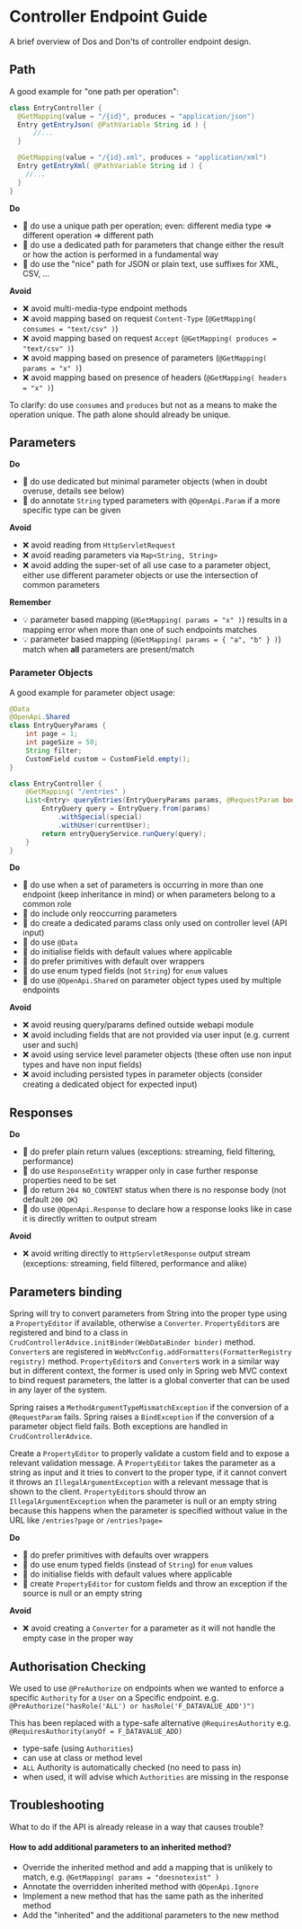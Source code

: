 # Controller Endpoint Guide
A brief overview of Dos and Don'ts of controller endpoint design.


## Path
A good example for "one path per operation":

```java
class EntryController {
  @GetMapping(value = "/{id}", produces = "application/json")
  Entry getEntryJson( @PathVariable String id ) {
      //...
  }

  @GetMapping(value = "/{id}.xml", produces = "application/xml")
  Entry getEntryXml( @PathVariable String id ) {
    //...
  }
}
```

**Do**
* 🚀 do use a unique path per operation; even: different media type => different operation => different path
* 🚀 do use a dedicated path for parameters that change either the result or how the action is performed in a fundamental way
* 🚀 do use the "nice" path for JSON or plain text, use suffixes for XML, CSV, ...

**Avoid**
* ❌ avoid multi-media-type endpoint methods
* ❌ avoid mapping based on request `Content-Type` (`@GetMapping( consumes = "text/csv" )`)
* ❌ avoid mapping based on request `Accept` (`@GetMapping( produces = "text/csv" )`)
* ❌ avoid mapping based on presence of parameters (`@GetMapping( params = "x" )`)
* ❌ avoid mapping based on presence of headers (`@GetMapping( headers = "x" )`)

To clarify: do use `consumes` and `produces` but not as a means to make the operation unique.
The path alone should already be unique.


## Parameters

**Do**
* 🚀 do use dedicated but minimal parameter objects (when in doubt overuse, details see below)
* 🚀 do annotate `String` typed parameters with `@OpenApi.Param` if a more specific type can be given

**Avoid**
* ❌ avoid reading from `HttpServletRequest`
* ❌ avoid reading parameters via `Map<String, String>`
* ❌ avoid adding the super-set of all use case to a parameter object,
  either use different parameter objects or use the intersection of common parameters

**Remember**
* 💡 parameter based mapping (`@GetMapping( params = "x" )`) results in a mapping error when more than one of such endpoints matches
* 💡 parameter based mapping (`@GetMapping( params = { "a", "b" } )`) match when **all** parameters are present/match

### Parameter Objects
A good example for parameter object usage:

```java
@Data
@OpenApi.Shared
class EntryQueryParams {
    int page = 1;
    int pageSize = 50;
    String filter;
    CustomField custom = CustomField.empty();
}

class EntryController {
    @GetMapping( "/entries" )
    List<Entry> queryEntries(EntryQueryParams params, @RequestParam boolean special) {
        EntryQuery query = EntryQuery.from(params)
            .withSpecial(special)
            .withUser(currentUser);
        return entryQueryService.runQuery(query);
    }
}
```

**Do**
* 🚀 do use when a set of parameters is occurring in more than one endpoint (keep inheritance in mind) or when parameters belong to a common role
* 🚀 do include only reoccurring parameters
* 🚀 do create a dedicated params class only used on controller level (API input)
* 🚀 do use `@Data`
* 🚀 do initialise fields with default values where applicable
* 🚀 do prefer primitives with default over wrappers
* 🚀 do use enum typed fields (not `String`) for `enum` values
* 🚀 do use `@OpenApi.Shared` on parameter object types used by multiple endpoints

**Avoid**
* ❌ avoid reusing query/params defined outside webapi module
* ❌ avoid including fields that are not provided via user input (e.g. current user and such)
* ❌ avoid using service level parameter objects (these often use non input types and have non input fields)
* ❌ avoid including persisted types in parameter objects (consider creating a dedicated object for expected input)


## Responses

**Do**
* 🚀 do prefer plain return values (exceptions: streaming, field filtering, performance)
* 🚀 do use `ResponseEntity` wrapper only in case further response properties need to be set
* 🚀 do return `204 NO_CONTENT` status when there is no response body (not default `200 OK`)
* 🚀 do use `@OpenApi.Response` to declare how a response looks like in case it is directly written to output stream

**Avoid**
* ❌ avoid writing directly to `HttpServletResponse` output stream (exceptions: streaming, field filtered, performance and alike)

## Parameters binding

Spring will try to convert parameters from String into the proper type using a `PropertyEditor` if available, otherwise a `Converter`. `PropertyEditor`s are registered and bind to a class in `CrudControllerAdvice.initBinder(WebDataBinder binder)` method. `Converter`s are registered in `WebMvcConfig.addFormatters(FormatterRegistry registry)` method.
`PropertyEditor`s and `Converter`s work in a similar way but in different context, the former is used only in Spring web MVC context to bind request parameters, the latter is a global converter that can be used in any layer of the system.

Spring raises a `MethodArgumentTypeMismatchException` if the conversion of a `@RequestParam` fails. Spring raises a `BindException` if the conversion of a parameter object field fails. Both exceptions are handled in `CrudControllerAdvice`.

Create a `PropertyEditor` to properly validate a custom field and to expose a relevant validation message.
A `PropertyEditor` takes the parameter as a string as input and it tries to convert to the proper type, if it cannot convert it throws an `IllegalArgumentException` with a relevant message that is shown to the client.
`PropertyEditor`s should throw an `IllegalArgumentException` when the parameter is null or an empty string because this happens when the parameter is specified without value in the URL like `/entries?page` or `/entries?page=`

**Do**
* 🚀 do prefer primitives with defaults over wrappers
* 🚀 do use enum typed fields (instead of `String`) for `enum` values
* 🚀 do initialise fields with default values where applicable
* 🚀 create `PropertyEditor` for custom fields and throw an exception if the source is null or an empty string

**Avoid**
* ❌ avoid creating a `Converter` for a parameter as it will not handle the empty case in the proper way

## Authorisation Checking
We used to use `@PreAuthorize` on endpoints when we wanted to enforce a specific `Authority` for a `User` on a Specific endpoint. e.g.  
`@PreAuthorize("hasRole('ALL') or hasRole('F_DATAVALUE_ADD')")`  

This has been replaced with a type-safe alternative `@RequiresAuthority` e.g.  
`@RequiresAuthority(anyOf = F_DATAVALUE_ADD)`  
- type-safe (using `Authorities`)
- can use at class or method level
- `ALL` Authority is automatically checked (no need to pass in)
- when used, it will advise which `Authorities` are missing in the response

## Troubleshooting
What to do if the API is already release in a way that causes trouble?

#### How to add additional parameters to an inherited method?
* Override the inherited method and add a mapping that is unlikely to match, e.g. `@GetMapping( params = "doesnotexist" )`
* Annotate the overridden inherited method with `@OpenApi.Ignore`
* Implement a new method that has the same path as the inherited method
* Add the "inherited" and the additional parameters to the new method
